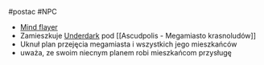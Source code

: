 #postac #NPC 
* [Mind flayer](https://forgottenrealms.fandom.com/wiki/Mind_flayer)
* Zamieszkuje [Underdark](https://forgottenrealms.fandom.com/wiki/Underdark) pod [[Ascudpolis - Megamiasto krasnoludów]]
* Uknuł plan przejęcia megamiasta i wszystkich jego mieszkańców 
* uważa, ze swoim niecnym planem robi mieszkańcom przysługę 